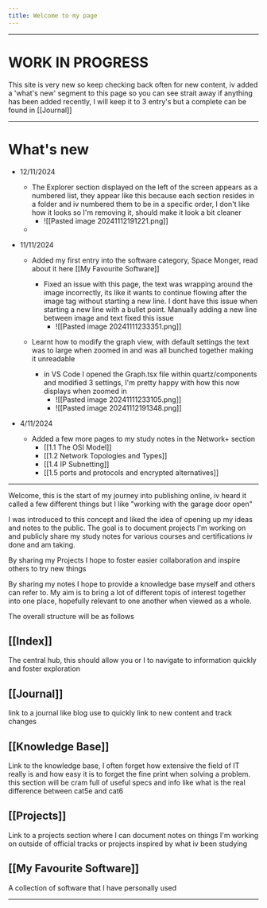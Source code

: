 ```yaml
---
title: Welcome to my page
---
```

---
# WORK IN PROGRESS
This site is very new so keep checking back often for new content, iv added a 'what's new' segment to this page so you can see strait away if anything has been added recently, I will keep it to 3 entry's but a complete can be found in [[Journal]]

---
# What's new

- 12/11/2024
	- The Explorer section displayed on the left of the screen appears as a numbered list, they appear like this because each section resides in a folder and iv numbered them to be in a specific order, I don't like how it looks so I'm removing it, should make it look a bit cleaner
		- ![[Pasted image 20241112191221.png]]
	- 
- 11/11/2024
	- Added my first entry into the software category, Space Monger, read about it here [[My Favourite Software]]
		- Fixed an issue with this page, the text was wrapping around the image incorrectly, its like it wants to continue flowing after the image tag without starting a new line. I dont have this issue when starting a new line with a bullet point. Manually adding a new line between image and text fixed this issue
			- ![[Pasted image 20241111233351.png]]
	
	- Learnt how to modify the graph view, with default settings the text was to large when zoomed in and was all bunched together making it unreadable
		- in VS Code I opened the Graph.tsx file within quartz/components and modified 3 settings, I'm pretty happy with how this now displays when zoomed in
			- ![[Pasted image 20241111233105.png]]
			- ![[Pasted image 20241112191348.png]]

- 4/11/2024
	- Added a few more pages to my study notes in the Network+ section
		- [[1.1 The OSI Model]]
		- [[1.2 Network Topologies and Types]]
		- [[1.4 IP Subnetting]]
		- [[1.5 ports and protocols and encrypted alternatives]]

---


Welcome, this is the start of my journey into publishing online, iv heard it called a few different things but I like "working with the garage door open"

I was introduced to this concept and liked the idea of opening up my ideas and notes to the public. The goal is to document projects I'm working on and publicly share my study notes for various courses and certifications iv done and am taking.

By sharing my Projects I hope to foster easier collaboration and inspire others to try new things

By sharing my notes I hope to provide a knowledge base myself and others can refer to. My aim is to bring a lot of different topis of interest together into one place, hopefully relevant to one another when viewed as a whole.

The overall structure will be as follows

## [[Index]]
The central hub, this should allow you or I to navigate to information quickly and foster exploration
## [[Journal]]
link to a journal like blog use to quickly link to new content and track changes
## [[Knowledge Base]]
Link to the knowledge base, I often forget how extensive the field of IT really is and how easy it is to forget the fine print when solving a problem. this section will be cram full of useful specs and info like what is the real difference between cat5e and cat6
## [[Projects]]
Link to a projects section where I can document notes on things I'm working on outside of official tracks or projects inspired by what iv been studying
## [[My Favourite Software]]
A collection of software that I have personally used

---






